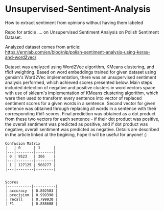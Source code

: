 # Unsupervised-Sentiment-Analysis
How to extract sentiment from opinions without having them labeled

Repo for article .... on Unsupervised Sentiment Analysis on Polish Sentiment Dataset.

Analyzed dataset comes from article: https://ermlab.com/en/blog/nlp/polish-sentiment-analysis-using-keras-and-word2vec/

Dataset was analyzed using Word2Vec algorithm, KMeans clustering, and tfidf weighting. Based on word embeddings trained for given dataset using gensim's Word2Vec implementation, there was an unsupervised sentiment analysis performed, which achieved scores presented below. Main steps included detection of negative and positive clusters in word vectors space with use of sklearn's implementation of KMeans clustering algorithm, which were then used to transform every sentence into vector of replaced sentiment scores for a given words in a sentence. Second vector for given sentence was obtained through replacing all words in a sentence with their corresponding tfidf-scores. Final prediction was obtained as a dot product from these two vectors for each sentence - if their dot product was positive, the overall sentiment was predicted as positive, and if dot product was negative, overall sentiment was predicted as negative. Details are described in the article linked at the begining, hope it will be useful for anyone! :) 

```
Confusion Matrix
|   | 0      | 1      |
|---|--------|--------|
| 0 | 9523   | 306    |
|---|--------|--------|
| 1 | 127125 | 508277 |
|---|--------|--------|

 
Scores
|-----------|----------|
| accuracy  | 0.802503 |
| precision | 0.999398 |
| recall    | 0.799930 |
| F1        | 0.888608 |
```
